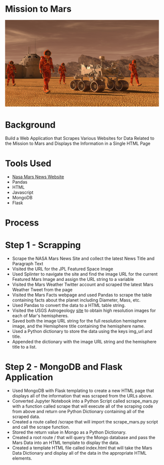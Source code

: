 # Mission to Mars

<p align="center">
 <img src="images/mars.png">
</p>

# Background

Build a Web Application that Scrapes Various Websites for Data Related to the Mission to Mars and Displays the Information in a Single HTML Page

# Tools Used

* [Nasa Mars News Website](https://mars.nasa.gov/news/?page=0&per_page=40&order=publish_date+desc%2Ccreated_at+desc&search=&category=19%2C165%2C184%2C204&blank_scope=Latest)
* Pandas
* HTML
* Javascript
* MongoDB
* Flask

# Process

# Step 1 - Scrapping

* Scrape the NASA Mars News Site and collect the latest News Title and Paragraph Text
* Visited the URL for the JPL Featured Space Image
* Used Splinter to navigate the site and find the image URL for the current Featured Mars Image and assign the URL string to a variable
* Visited the Mars Weather Twitter account and scraped the latest Mars Weather Tweet from the page
* Visited the Mars Facts webpage and used Pandas to scrape the table containing facts about the planet including Diameter, Mass, etc.
* Used Pandas to convert the data to a HTML table string.
* Visited the USGS Astrogeology [site](https://astrogeology.usgs.gov/search/results?q=hemisphere+enhanced&k1=target&v1=Mars) to obtain high resolution images for each of Mar's hemispheres.
* Saved both the image URL string for the full resolution hemisphere image, and the Hemisphere title containing the hemisphere name.
* Used a Python dictionary to store the data using the keys img_url and title.
* Appended the dictionary with the image URL string and the hemisphere title to a list.

# Step 2 - MongoDB and Flask Application

* Used MongoDB with Flask templating to create a new HTML page that displays all of the information that was scraped from the URLs above.
* Converted Jupyter Notebook into a Python Script called scrape_mars.py with a function called scrape that will execute all of the scraping code from above and return one Python Dictionary containing all of the scraped data.
* Created a route called /scrape that will import the scrape_mars.py script and call the scrape function.
* Stored the return value in Mongo as a Python Dictionary.
* Created a root route / that will query the Mongo database and pass the Mars Data into an HTML template to display the data.
* Created a template HTML file called index.html that will take the Mars Data Dictionary and display all of the data in the appropriate HTML elements.
